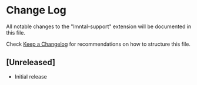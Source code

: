 # Change Log

All notable changes to the "lmntal-support" extension will be documented in this file.

Check [Keep a Changelog](http://keepachangelog.com/) for recommendations on how to structure this file.

## [Unreleased]

- Initial release
